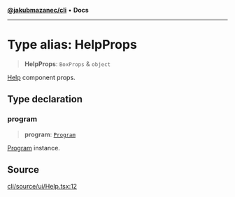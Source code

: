[**@jakubmazanec/cli**](../README.md) • **Docs**

---

# Type alias: HelpProps

> **HelpProps**: `BoxProps` & `object`

[Help](../functions/Help.md) component props.

## Type declaration

### program

> **program**: [`Program`](../classes/Program.md)

[Program](../classes/Program.md) instance.

## Source

[cli/source/ui/Help.tsx:12](https://github.com/jakubmazanec/js-tools/blob/9580d5f68de35b95719fd49b679b2d5576d49582/packages/cli/source/ui/Help.tsx#L12)

